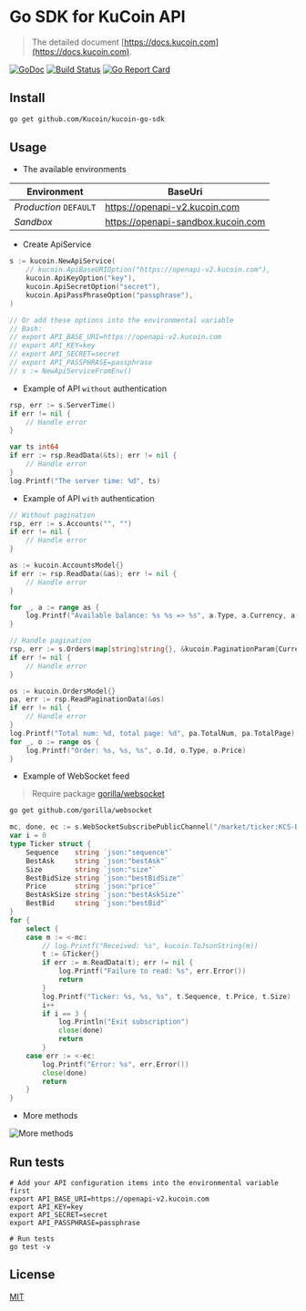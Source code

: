 # Go SDK for KuCoin API
> The detailed document [https://docs.kucoin.com](https://docs.kucoin.com).

[![GoDoc](https://godoc.org/github.com/Kucoin/kucoin-go-sdk?status.svg)](https://godoc.org/github.com/Kucoin/kucoin-go-sdk)
[![Build Status](https://travis-ci.org/Kucoin/kucoin-go-sdk.svg?branch=master)](https://travis-ci.org/Kucoin/kucoin-go-sdk)
[![Go Report Card](https://goreportcard.com/badge/github.com/Kucoin/kucoin-go-sdk)](https://goreportcard.com/report/github.com/Kucoin/kucoin-go-sdk)

## Install

```bash
go get github.com/Kucoin/kucoin-go-sdk
```

## Usage

- The available environments

| Environment | BaseUri |
| -------- | -------- |
| *Production* `DEFAULT` | https://openapi-v2.kucoin.com |
| *Sandbox* | https://openapi-sandbox.kucoin.com |

- Create ApiService

```go
s := kucoin.NewApiService(
	// kucoin.ApiBaseURIOption("https://openapi-v2.kucoin.com"),
    kucoin.ApiKeyOption("key"),
    kucoin.ApiSecretOption("secret"),
    kucoin.ApiPassPhraseOption("passphrase"),
)

// Or add these options into the environmental variable
// Bash: 
// export API_BASE_URI=https://openapi-v2.kucoin.com
// export API_KEY=key
// export API_SECRET=secret
// export API_PASSPHRASE=passphrase
// s := NewApiServiceFromEnv()
```

- Example of API `without` authentication

```go
rsp, err := s.ServerTime()
if err != nil {
    // Handle error
}

var ts int64
if err := rsp.ReadData(&ts); err != nil {
    // Handle error
}
log.Printf("The server time: %d", ts)
```

- Example of API `with` authentication

```go
// Without pagination
rsp, err := s.Accounts("", "")
if err != nil {
    // Handle error
}

as := kucoin.AccountsModel{}
if err := rsp.ReadData(&as); err != nil {
    // Handle error
}

for _, a := range as {
    log.Printf("Available balance: %s %s => %s", a.Type, a.Currency, a.Available)
}
```

```go
// Handle pagination
rsp, err := s.Orders(map[string]string{}, &kucoin.PaginationParam{CurrentPage: 1, PageSize: 10})
if err != nil {
    // Handle error
}

os := kucoin.OrdersModel{}
pa, err := rsp.ReadPaginationData(&os)
if err != nil {
    // Handle error
}
log.Printf("Total num: %d, total page: %d", pa.TotalNum, pa.TotalPage)
for _, o := range os {
    log.Printf("Order: %s, %s, %s", o.Id, o.Type, o.Price)
}
```

- Example of WebSocket feed
> Require package [gorilla/websocket](https://github.com/gorilla/websocket)

```bash
go get github.com/gorilla/websocket
```

```go
mc, done, ec := s.WebSocketSubscribePublicChannel("/market/ticker:KCS-BTC", true)
var i = 0
type Ticker struct {
    Sequence    string `json:"sequence"`
    BestAsk     string `json:"bestAsk"`
    Size        string `json:"size"`
    BestBidSize string `json:"bestBidSize"`
    Price       string `json:"price"`
    BestAskSize string `json:"bestAskSize"`
    BestBid     string `json:"bestBid"`
}
for {
    select {
    case m := <-mc:
        // log.Printf("Received: %s", kucoin.ToJsonString(m))
        t := &Ticker{}
        if err := m.ReadData(t); err != nil {
            log.Printf("Failure to read: %s", err.Error())
            return
        }
        log.Printf("Ticker: %s, %s, %s", t.Sequence, t.Price, t.Size)
        i++
        if i == 3 {
            log.Println("Exit subscription")
            close(done)
            return
        }
    case err := <-ec:
        log.Printf("Error: %s", err.Error())
        close(done)
        return
    }
}
```

- More methods

![More methods](https://user-images.githubusercontent.com/7278743/51730854-fef1b900-20b3-11e9-8430-571b70443e4e.png)

## Run tests

```shell
# Add your API configuration items into the environmental variable first
export API_BASE_URI=https://openapi-v2.kucoin.com
export API_KEY=key
export API_SECRET=secret
export API_PASSPHRASE=passphrase

# Run tests
go test -v
```

## License

[MIT](LICENSE)
